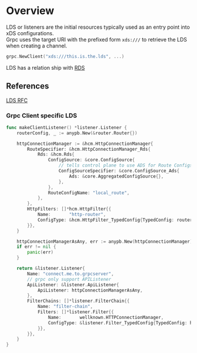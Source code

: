 # Overview
LDS or listeners are the initial resources typically used as an entry point into xDS configurations.  
Grpc uses the target URI with the prefixed form `xds:///` to retrieve the LDS when creating a channel.  
```go
grpc.NewClient("xds:///this.is.the.lds", ...)
```
LDS has a relation ship with [RDS](/cmd/greet/xds/LEARNING_README/RDS_README/Client_RDS_README.md)

## References
[LDS RFC](https://github.com/grpc/proposal/blob/master/A27-xds-global-load-balancing.md#lds)  

### Grpc Client specific LDS
```go
func makeClientListener() *listener.Listener {
	routerConfig, _ := anypb.New(&router.Router{})

	httpConnectionManager := &hcm.HttpConnectionManager{
		RouteSpecifier: &hcm.HttpConnectionManager_Rds{
			Rds: &hcm.Rds{
				ConfigSource: &core.ConfigSource{
                    // tells control plane to use ADS for Route Configs
					ConfigSourceSpecifier: &core.ConfigSource_Ads{ 
						Ads: &core.AggregatedConfigSource{},
					},
				},
				RouteConfigName: "local_route",
			},
		},
		HttpFilters: []*hcm.HttpFilter{{
			Name:       "http-router",
			ConfigType: &hcm.HttpFilter_TypedConfig{TypedConfig: routerConfig},
		}},
	}

	httpConnectionManagerAsAny, err := anypb.New(httpConnectionManager)
	if err != nil {
		panic(err)
	}

	return &listener.Listener{
		Name: "connect.me.to.grpcserver",
        // grpc only support APIListener
		ApiListener: &listener.ApiListener{
			ApiListener: httpConnectionManagerAsAny, 
		},
		FilterChains: []*listener.FilterChain{{
			Name: "filter-chain",
			Filters: []*listener.Filter{{
				Name:       wellknown.HTTPConnectionManager,
				ConfigType: &listener.Filter_TypedConfig{TypedConfig: httpConnectionManagerAsAny},
			}},
		}},
	}
}
```

